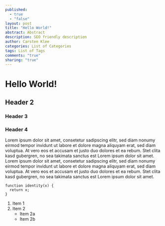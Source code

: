 ```yaml
---
published: 
  - true
  - "false"
layout: post
title: "Hello World!"
abstract: Abstract
description: SEO friendly description
author: Carsten Klee
categories: List of Categories
tags: List of Tags
comments: "true"
sharing: "true"
---
```


# Hello World!
## Header 2
### Header 3
### Header 4
Lorem ipsum dolor sit amet, consetetur sadipscing elitr, sed diam nonumy eirmod tempor invidunt ut labore et dolore magna aliquyam erat, sed diam voluptua. At vero eos et accusam et justo duo dolores et ea rebum. Stet clita kasd gubergren, no sea takimata sanctus est Lorem ipsum dolor sit amet. Lorem ipsum dolor sit amet, consetetur sadipscing elitr, sed diam nonumy eirmod tempor invidunt ut labore et dolore magna aliquyam erat, sed diam voluptua. At vero eos et accusam et justo duo dolores et ea rebum. Stet clita kasd gubergren, no sea takimata sanctus est Lorem ipsum dolor sit amet.

    function identity(x) {
      return x;
    }
1. Item 1
2. Item 2
   * Item 2a
   * Item 2b
